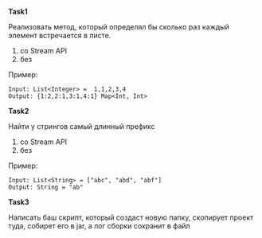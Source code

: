 **Task1**

Реализовать метод, который определял бы сколько раз каждый элемент встречается в листе.
1. со Stream API
2. без

Пример:

    Input: List<Integer> =  1,1,2,3,4
    Output: {1:2,2:1,3:1,4:1} Map<Int, Int>

**Task2**

Найти у стрингов самый длинный префикс
1. со Stream API
2. без

Пример:

    Input: List<String> = ["abc", "abd", "abf"]
    Output: String = "ab"

**Task3**

Написать баш скрипт, который создаст новую папку, 
скопирует проект туда, собирет его в jar, 
а лог сборки сохранит в файл